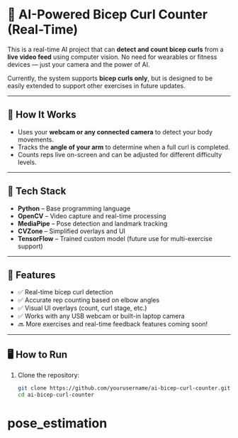 # 💪 AI-Powered Bicep Curl Counter (Real-Time)

This is a real-time AI project that can **detect and count bicep curls** from a **live video feed** using computer vision. No need for wearables or fitness devices — just your camera and the power of AI.

Currently, the system supports **bicep curls only**, but is designed to be easily extended to support other exercises in future updates.

---

## 📸 How It Works

- Uses your **webcam or any connected camera** to detect your body movements.
- Tracks the **angle of your arm** to determine when a full curl is completed.
- Counts reps live on-screen and can be adjusted for different difficulty levels.

---

## 🔧 Tech Stack

- **Python** – Base programming language  
- **OpenCV** – Video capture and real-time processing  
- **MediaPipe** – Pose detection and landmark tracking  
- **CVZone** – Simplified overlays and UI  
- **TensorFlow** – Trained custom model (future use for multi-exercise support)

---

## 🚀 Features

- ✅ Real-time bicep curl detection  
- ✅ Accurate rep counting based on elbow angles  
- ✅ Visual UI overlays (count, curl stage, etc.)  
- ✅ Works with any USB webcam or built-in laptop camera  
- 🔜 More exercises and real-time feedback features coming soon!

---

## 🖥️ How to Run

1. Clone the repository:
   ```bash
   git clone https://github.com/yourusername/ai-bicep-curl-counter.git
   cd ai-bicep-curl-counter
# pose_estimation
